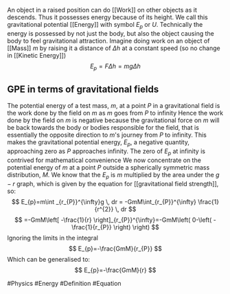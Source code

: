 An object in a raised position can do [[Work]] on other objects as it descends. Thus it possesses energy because of its height. We call this gravitational potential [[Energy]] with symbol $E_{p}$ or $U$. Technically the energy is possessed by not just the body, but also the object causing the body to feel gravitational attraction. Imagine doing work on an object of [[Mass]] $m$ by raising it a distance of $\Delta h$ at a constant speed (so no change in [[Kinetic Energy]])
$$
E_{p}=F\Delta h=mg\Delta h
$$
## GPE in terms of gravitational fields
The potential energy of a test mass, $m$, at a point $P$ in a gravitational field is the work done by the field on $m$ as $m$ goes from $P$ to infinity
Hence the work done by the field on $m$ is negative because the gravitational force on $m$ will be back towards the body or bodies responsible for the field, that is essentially the opposite direction to $m$'s journey from $P$ to infinity. This makes the  gravitational potential energy, $E_{p}$, a negative quantity, approaching zero as $P$ approaches infinity. The zero of $E_{p}$ at infinity is contrived for mathematical convenience
We now concentrate on the potential energy of $m$ at a point $P$ outside a spherically symmetric mass distribution, $M$. We know that the $E_{p}$ is $m$ multiplied by the area under the $g-r$ graph, which is given by the equation for [[gravitational field strength]], so:
$$
E_{p}=m\int _{r_{P}}^{\infty}g \, dr = -GmM\int_{r_{P}}^{\infty} \frac{1}{r^{2}} \, dr  
$$
$$
=-GmM\left[ -\frac{1}{r} \right]_{r_{P}}^{\infty}=-GmM\left( 0-\left( -\frac{1}{r_{P}} \right) \right)
$$
Ignoring the limits in the integral
$$
E_{p}=-\frac{GmM}{r_{P}}
$$
Which can be generalised to:
$$
E_{p}=-\frac{GmM}{r}
$$

#Physics #Energy #Definition #Equation
